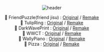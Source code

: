 <div align="center">

![header](https://capsule-render.vercel.app/api?type=waving&color=0:000000,100:FFFFFF&height=100&section=header&text=Gunami%20CodePen%20Remake&fontSize=30&fontColor=000000&animation=scaleIn&strokeWidth=2&stroke=FFFFFF)

🚀 FriendPuzzle(friend jisu) : [Original](https://codepen.io/ycw/pen/BaJVYyb) / [Remake](https://belugacurtain.github.io/codepen/FriendPuzzle/friendpuzzle.html)
<br/>
🚀 TulipRing : [Original](https://codepen.io/ycw/pen/rNKywXG) / [Remake](https://belugacurtain.github.io/codepen/TulipRing/tulipring.html)
<br/>
🚀 DarkWavePrint : [Original](https://codepen.io/ricardoolivaalonso/pen/zYrgJzz) / [Remake](https://belugacurtain.github.io/codepen/DarkWavePrint/darkwaveprint.html)
<br/>
🚀 WWCT : [Original](https://codepen.io/maxym11/pen/MWyKrRZ) / [Remake](https://belugacurtain.github.io/codepen/WWCT/tape.html)
<br/>
🚀 WallyPiano : [Original](https://codepen.io/allanesquina/pen/gONqpX) / [Remake](https://belugacurtain.github.io/codepen/WallyPiano/wallypiano.html)
<br/>
🚀 Pizza : [Original](https://codepen.io/TheMOZZARELLA/pen/oNpqgra) / [Remake](https://belugacurtain.github.io/codepen/Pizza/pizza.html)

</div>

